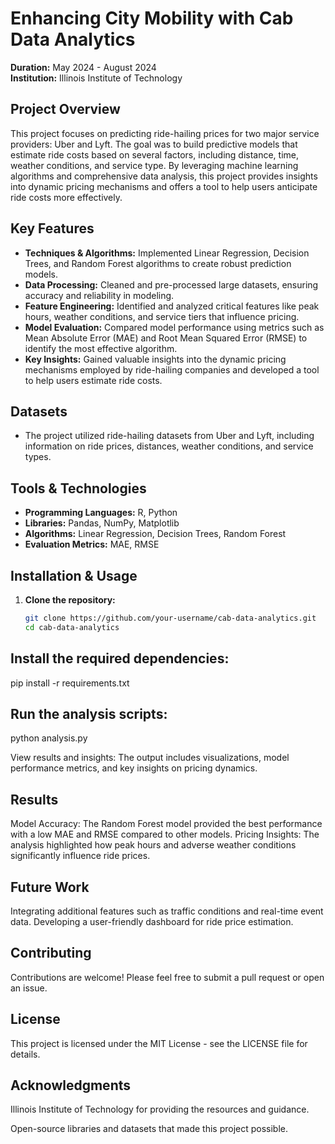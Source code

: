# Enhancing City Mobility with Cab Data Analytics

**Duration:** May 2024 - August 2024  
**Institution:** Illinois Institute of Technology

## Project Overview

This project focuses on predicting ride-hailing prices for two major service providers: Uber and Lyft. The goal was to build predictive models that estimate ride costs based on several factors, including distance, time, weather conditions, and service type. By leveraging machine learning algorithms and comprehensive data analysis, this project provides insights into dynamic pricing mechanisms and offers a tool to help users anticipate ride costs more effectively.

## Key Features

- **Techniques & Algorithms:** Implemented Linear Regression, Decision Trees, and Random Forest algorithms to create robust prediction models.
- **Data Processing:** Cleaned and pre-processed large datasets, ensuring accuracy and reliability in modeling.
- **Feature Engineering:** Identified and analyzed critical features like peak hours, weather conditions, and service tiers that influence pricing.
- **Model Evaluation:** Compared model performance using metrics such as Mean Absolute Error (MAE) and Root Mean Squared Error (RMSE) to identify the most effective algorithm.
- **Key Insights:** Gained valuable insights into the dynamic pricing mechanisms employed by ride-hailing companies and developed a tool to help users estimate ride costs.

## Datasets

- The project utilized ride-hailing datasets from Uber and Lyft, including information on ride prices, distances, weather conditions, and service types.

## Tools & Technologies

- **Programming Languages:** R, Python
- **Libraries:** Pandas, NumPy, Matplotlib
- **Algorithms:** Linear Regression, Decision Trees, Random Forest
- **Evaluation Metrics:** MAE, RMSE

## Installation & Usage

1. **Clone the repository:**
   ```bash
   git clone https://github.com/your-username/cab-data-analytics.git
   cd cab-data-analytics

## Install the required dependencies:

   
   pip install -r requirements.txt


## Run the analysis scripts:


   python analysis.py
   
   View results and insights: The output includes visualizations, model performance metrics, and key insights on pricing dynamics.

## Results
   Model Accuracy: The Random Forest model provided the best performance with a low MAE and RMSE compared to other models.
   Pricing Insights: The analysis highlighted how peak hours and adverse weather conditions significantly influence ride prices.

## Future Work
   Integrating additional features such as traffic conditions and real-time event data.
   Developing a user-friendly dashboard for ride price estimation.

## Contributing
   Contributions are welcome! Please feel free to submit a pull request or open an issue.

## License
   This project is licensed under the MIT License - see the LICENSE file for details.

## Acknowledgments
   Illinois Institute of Technology for providing the resources and guidance.
   
   Open-source libraries and datasets that made this project possible.

